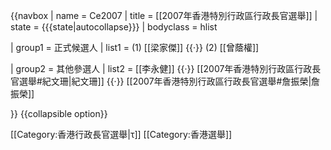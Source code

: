 {{navbox
| name = Ce2007
| title = [[2007年香港特別行政區行政長官選舉]]
| state = {{{state|autocollapse}}}
| bodyclass = hlist

| group1 = 正式候選人
| list1 = (1) [[梁家傑]] {{·}} (2) [[曾蔭權]]

| group2 = 其他參選人
| list2 = [[李永健]] {{·}} [[2007年香港特別行政區行政長官選舉#紀文珊|紀文珊]] {{·}} [[2007年香港特別行政區行政長官選舉#詹振榮|詹振榮]]

}}<noinclude>
{{collapsible option}}

[[Category:香港行政長官選舉|τ]]
[[Category:香港選舉]]
</noinclude>
